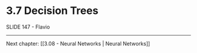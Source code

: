 # 3.7 Decision Trees
SLIDE 147 - Flavio

---

Next chapter: [[3.08 - Neural Networks | Neural Networks]]